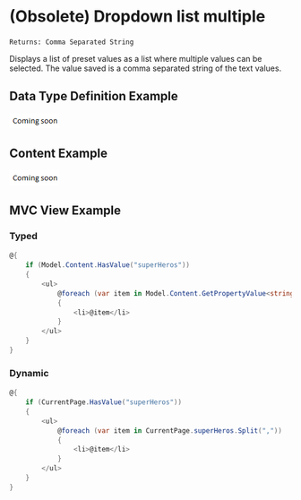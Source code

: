 # (Obsolete) Dropdown list multiple

`Returns: Comma Separated String`

Displays a list of preset values as a list where multiple values can be selected. The value saved is a comma separated string of the text values.

## Data Type Definition Example

![Dropdown list multiple Data Type Definition](../../built-in-property-editors/images/wip.png)

## Content Example

![Dropdown list multiple Content](../../built-in-property-editors/images/wip.png)

## MVC View Example

### Typed

```csharp
@{
    if (Model.Content.HasValue("superHeros"))
    {
        <ul>
            @foreach (var item in Model.Content.GetPropertyValue<string>("superHeros").Split(","))
            {
                <li>@item</li>
            }
        </ul>
    }
}
```

### Dynamic

```csharp
@{
    if (CurrentPage.HasValue("superHeros"))
    {
        <ul>
            @foreach (var item in CurrentPage.superHeros.Split(","))
            {
                <li>@item</li>
            }
        </ul>
    }
}
```
